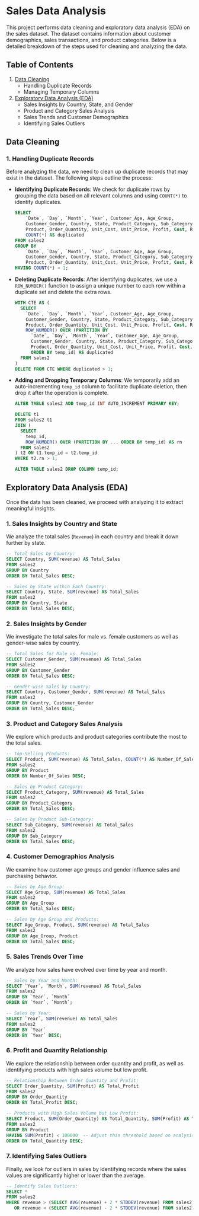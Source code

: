 
# Sales Data Analysis

This project performs data cleaning and exploratory data analysis (EDA) on the sales dataset. The dataset contains information about customer demographics, sales transactions, and product categories. Below is a detailed breakdown of the steps used for cleaning and analyzing the data.

## Table of Contents
1. [Data Cleaning](#data-cleaning)
    - Handling Duplicate Records
    - Managing Temporary Columns
2. [Exploratory Data Analysis (EDA)](#exploratory-data-analysis)
    - Sales Insights by Country, State, and Gender
    - Product and Category Sales Analysis
    - Sales Trends and Customer Demographics
    - Identifying Sales Outliers

## Data Cleaning

### 1. Handling Duplicate Records
Before analyzing the data, we need to clean up duplicate records that may exist in the dataset. The following steps outline the process:

- **Identifying Duplicate Records**:
  We check for duplicate rows by grouping the data based on all relevant columns and using `COUNT(*)` to identify duplicates.

  ```sql
  SELECT 
      `Date`, `Day`, `Month`, `Year`, Customer_Age, Age_Group, 
      Customer_Gender, Country, State, Product_Category, Sub_Category, 
      Product, Order_Quantity, Unit_Cost, Unit_Price, Profit, Cost, Revenue, 
      COUNT(*) AS duplicated
  FROM sales2
  GROUP BY 
      `Date`, `Day`, `Month`, `Year`, Customer_Age, Age_Group, 
      Customer_Gender, Country, State, Product_Category, Sub_Category, 
      Product, Order_Quantity, Unit_Cost, Unit_Price, Profit, Cost, Revenue
  HAVING COUNT(*) > 1;
  ```

- **Deleting Duplicate Records**:
  After identifying duplicates, we use a `ROW_NUMBER()` function to assign a unique number to each row within a duplicate set and delete the extra rows.

  ```sql
  WITH CTE AS (
    SELECT 
      `Date`, `Day`, `Month`, `Year`, Customer_Age, Age_Group, 
      Customer_Gender, Country, State, Product_Category, Sub_Category, 
      Product, Order_Quantity, Unit_Cost, Unit_Price, Profit, Cost, Revenue,
      ROW_NUMBER() OVER (PARTITION BY 
        `Date`, `Day`, `Month`, `Year`, Customer_Age, Age_Group, 
        Customer_Gender, Country, State, Product_Category, Sub_Category, 
        Product, Order_Quantity, Unit_Cost, Unit_Price, Profit, Cost, Revenue 
        ORDER BY temp_id) AS duplicated
    FROM sales2
  )
  DELETE FROM CTE WHERE duplicated > 1;
  ```

- **Adding and Dropping Temporary Columns**:
  We temporarily add an auto-incrementing `temp_id` column to facilitate duplicate deletion, then drop it after the operation is complete.

  ```sql
  ALTER TABLE sales2 ADD temp_id INT AUTO_INCREMENT PRIMARY KEY;

  DELETE t1
  FROM sales2 t1
  JOIN (
    SELECT 
      temp_id, 
      ROW_NUMBER() OVER (PARTITION BY ... ORDER BY temp_id) AS rn
    FROM sales2
  ) t2 ON t1.temp_id = t2.temp_id
  WHERE t2.rn > 1;

  ALTER TABLE sales2 DROP COLUMN temp_id;
  ```

## Exploratory Data Analysis (EDA)

Once the data has been cleaned, we proceed with analyzing it to extract meaningful insights.

### 1. Sales Insights by Country and State
We analyze the total sales (`Revenue`) in each country and break it down further by state.

```sql
-- Total Sales by Country:
SELECT Country, SUM(revenue) AS Total_Sales
FROM sales2
GROUP BY Country
ORDER BY Total_Sales DESC;

-- Sales by State within Each Country:
SELECT Country, State, SUM(revenue) AS Total_Sales
FROM sales2
GROUP BY Country, State
ORDER BY Total_Sales DESC;
```

### 2. Sales Insights by Gender
We investigate the total sales for male vs. female customers as well as gender-wise sales by country.

```sql
-- Total Sales for Male vs. Female:
SELECT Customer_Gender, SUM(revenue) AS Total_Sales
FROM sales2
GROUP BY Customer_Gender
ORDER BY Total_Sales DESC;

-- Gender-wise Sales by Country:
SELECT Country, Customer_Gender, SUM(revenue) AS Total_Sales
FROM sales2
GROUP BY Country, Customer_Gender
ORDER BY Total_Sales DESC;
```

### 3. Product and Category Sales Analysis
We explore which products and product categories contribute the most to the total sales.

```sql
-- Top-Selling Products:
SELECT Product, SUM(revenue) AS Total_Sales, COUNT(*) AS Number_Of_Sales
FROM sales2
GROUP BY Product
ORDER BY Number_Of_Sales DESC;

-- Sales by Product Category:
SELECT Product_Category, SUM(revenue) AS Total_Sales
FROM sales2
GROUP BY Product_Category
ORDER BY Total_Sales DESC;

-- Sales by Product Sub-Category:
SELECT Sub_Category, SUM(revenue) AS Total_Sales
FROM sales2
GROUP BY Sub_Category
ORDER BY Total_Sales DESC;
```

### 4. Customer Demographics Analysis
We examine how customer age groups and gender influence sales and purchasing behavior.

```sql
-- Sales by Age Group:
SELECT Age_Group, SUM(revenue) AS Total_Sales
FROM sales2
GROUP BY Age_Group
ORDER BY Total_Sales DESC;

-- Sales by Age Group and Products:
SELECT Age_Group, Product, SUM(revenue) AS Total_Sales
FROM sales2
GROUP BY Age_Group, Product
ORDER BY Total_Sales DESC;
```

### 5. Sales Trends Over Time
We analyze how sales have evolved over time by year and month.

```sql
-- Sales by Year and Month:
SELECT `Year`, `Month`, SUM(revenue) AS Total_Sales
FROM sales2
GROUP BY `Year`, `Month`
ORDER BY `Year`, `Month`;

-- Sales by Year:
SELECT `Year`, SUM(revenue) AS Total_Sales
FROM sales2
GROUP BY `Year`
ORDER BY `Year` DESC;
```

### 6. Profit and Quantity Relationship
We explore the relationship between order quantity and profit, as well as identifying products with high sales volume but low profit.

```sql
-- Relationship Between Order Quantity and Profit:
SELECT Order_Quantity, SUM(Profit) AS Total_Profit
FROM sales2
GROUP BY Order_Quantity
ORDER BY Total_Profit DESC;

-- Products with High Sales Volume but Low Profit:
SELECT Product, SUM(Order_Quantity) AS Total_Quantity, SUM(Profit) AS Total_Profit
FROM sales2
GROUP BY Product
HAVING SUM(Profit) < 100000  -- Adjust this threshold based on analysis
ORDER BY Total_Quantity DESC;
```

### 7. Identifying Sales Outliers
Finally, we look for outliers in sales by identifying records where the sales values are significantly higher or lower than the average.

```sql
-- Identify Sales Outliers:
SELECT *
FROM sales2
WHERE revenue > (SELECT AVG(revenue) + 2 * STDDEV(revenue) FROM sales2) 
   OR revenue < (SELECT AVG(revenue) - 2 * STDDEV(revenue) FROM sales2);
```
